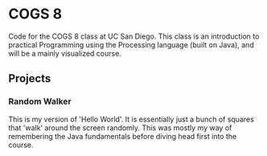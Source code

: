 # COGS 8
 Code for the COGS 8 class at UC San Diego. This class is an introduction to practical Programming using the Processing language (built on  Java), and will be a mainly visualized course. 

## Projects

### Random Walker
This is my version of 'Hello World'. It is essentially just a bunch of squares that 'walk' around the screen randomly. This was mostly my way of remembering the Java fundamentals before diving head first into the course.
